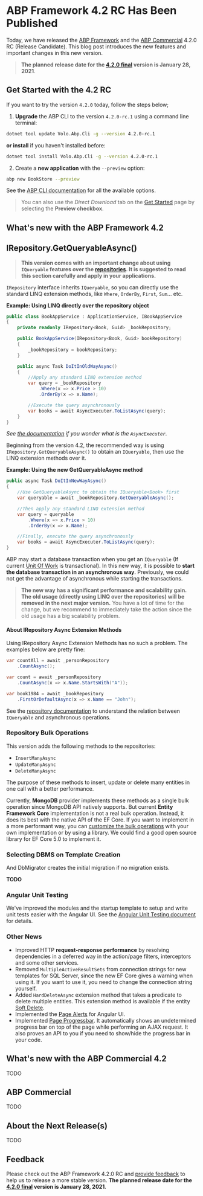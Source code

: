# ABP Framework 4.2 RC Has Been Published

Today, we have released the [ABP Framework](https://abp.io/) and the [ABP Commercial](https://commercial.abp.io/) 4.2.0 RC (Release Candidate). This blog post introduces the new features and important changes in this new version.

> **The planned release date for the [4.2.0 final](https://github.com/abpframework/abp/milestone/48) version is January 28, 2021**.

## Get Started with the 4.2 RC

If you want to try the version `4.2.0` today, follow the steps below;

1) **Upgrade** the ABP CLI to the version `4.2.0-rc.1` using a command line terminal:

````bash
dotnet tool update Volo.Abp.Cli -g --version 4.2.0-rc.1
````

**or install** if you haven't installed before:

````bash
dotnet tool install Volo.Abp.Cli -g --version 4.2.0-rc.1
````

2) Create a **new application** with the `--preview` option:

````bash
abp new BookStore --preview
````

See the [ABP CLI documentation](https://docs.abp.io/en/abp/latest/CLI) for all the available options.

> You can also use the *Direct Download* tab on the [Get Started](https://abp.io/get-started) page by selecting the **Preview checkbox**.

## What's new with the ABP Framework 4.2

## IRepository.GetQueryableAsync()

> **This version comes with an important change about using `IQueryable` features over the [repositories](https://docs.abp.io/en/abp/4.2/Repositories). It is suggested to read this section carefully and apply in your applications.**

`IRepository` interface inherits `IQueryable`, so you can directly use the standard LINQ extension methods, like `Where`, `OrderBy`, `First`, `Sum`... etc.

**Example: Using LINQ directly over the repository object**

````csharp
public class BookAppService : ApplicationService, IBookAppService
{
    private readonly IRepository<Book, Guid> _bookRepository;

    public BookAppService(IRepository<Book, Guid> bookRepository)
    {
        _bookRepository = bookRepository;
    }

    public async Task DoItInOldWayAsync()
    {
        //Apply any standard LINQ extension method
        var query = _bookRepository
            .Where(x => x.Price > 10)
            .OrderBy(x => x.Name);

        //Execute the query asynchronously
        var books = await AsyncExecuter.ToListAsync(query);
    }
}
````

*See [the documentation](https://docs.abp.io/en/abp/4.2/Repositories#iqueryable-async-operations) if you wonder what is the `AsyncExecuter`.*

Beginning from the version 4.2, the recommended way is using `IRepository.GetQueryableAsync()` to obtain an `IQueryable`, then use the LINQ extension methods over it.

**Example: Using the new GetQueryableAsync method**

````csharp
public async Task DoItInNewWayAsync()
{
    //Use GetQueryableAsync to obtain the IQueryable<Book> first
    var queryable = await _bookRepository.GetQueryableAsync();

    //Then apply any standard LINQ extension method
    var query = queryable
        .Where(x => x.Price > 10)
        .OrderBy(x => x.Name);

    //Finally, execute the query asynchronously
    var books = await AsyncExecuter.ToListAsync(query);
}
````

ABP may start a database transaction when you get an `IQueryable` (If current [Unit Of Work](https://docs.abp.io/en/abp/latest/Unit-Of-Work) is transactional). In this new way, it is possible to **start the database transaction in an asynchronous way**. Previously, we could not get the advantage of asynchronous while starting the transactions.

> **The new way has a significant performance and scalability gain. The old usage (directly using LINQ over the repositories) will be removed in the next major version.** You have a lot of time for the change, but we recommend to immediately take the action since the old usage has a big scalability problem.

#### About IRepository Async Extension Methods

Using IRepository Async Extension Methods has no such a problem. The examples below are pretty fine:

````csharp
var countAll = await _personRepository
    .CountAsync();

var count = await _personRepository
    .CountAsync(x => x.Name.StartsWith("A"));

var book1984 = await _bookRepository
    .FirstOrDefaultAsync(x => x.Name == "John");   
````

See the [repository documentation](https://docs.abp.io/en/abp/4.2/Repositories#iqueryable-async-operations) to understand the relation between `IQueryable` and asynchronous operations.

### Repository Bulk Operations

This version adds the following methods to the repositories:

* `InsertManyAsync`
* `UpdateManyAsync`
* `DeleteManyAsync`

The purpose of these methods to insert, update or delete many entities in one call with a better performance.

Currently, **MongoDB** provider implements these methods as a single bulk operation since MongoDB API natively supports. But current **Entity Framework Core** implementation is not a real bulk operation. Instead, it does its best with the native API of the EF Core. If you want to implement in a more performant way, you can [customize the bulk operations](https://docs.abp.io/en/abp/4.2/Entity-Framework-Core#customize-bulk-operations) with your own implementation or by using a library. We could find a good open source library for EF Core 5.0 to implement it.

### Selecting DBMS on Template Creation

And DbMigrator creates the initial migration if no migration exists.

**TODO**

### Angular Unit Testing

We've improved the modules and the startup template to setup and write unit tests easier with the Angular UI. See the [Angular Unit Testing document](https://docs.abp.io/en/abp/4.2/UI/Angular/Testing) for details.

### Other News

* Improved HTTP **request-response performance** by resolving dependencies in a deferred way in the action/page filters, interceptors and some other services.
* Removed `MultipleActiveResultSets` from connection strings for new templates for SQL Server, since the new EF Core gives a warning when using it. If you want to use it, you need to change the connection string yourself.
* Added `HardDeleteAsync` extension method that takes a predicate to delete multiple entities. This extension method is available if the entity [Soft Delete](https://docs.abp.io/en/abp/latest/Data-Filtering).
* Implemented the [Page Alerts](https://docs.abp.io/en/abp/4.2/UI/Angular/Page-Alerts) for Angular UI.
* Implemented [Page Progressbar](https://github.com/abpframework/abp/blob/dev/docs/en/UI/Blazor/Page-Progress.md). It automatically shows an undetermined progress bar on top of the page while performing an AJAX request. It also proves an API to you if you need to show/hide the progress bar in your code.

## What's new with the ABP Commercial 4.2

TODO

## ABP Commercial

TODO

## About the Next Release(s)

TODO

## Feedback

Please check out the ABP Framework 4.2.0 RC and [provide feedback](https://github.com/abpframework/abp/issues/new) to help us to release a more stable version. **The planned release date for the [4.2.0 final](https://github.com/abpframework/abp/milestone/48) version is January 28, 2021**.

